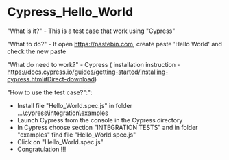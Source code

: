 # Cypress_Hello_World 

"What is it?" - This is a test case that work using "Cypress"

"What to do?" - It open https://pastebin.com, create paste 'Hello World' and check the new paste

"What do need to work?" - Cypress ( installation instruction - https://docs.cypress.io/guides/getting-started/installing-cypress.html#Direct-download)

"How to use the test case?":":
- Install file "Hello_World.spec.js" in folder ...\cypress\integration\examples
- Launch Cypress from the console in the Cypress directory
- In Cypress choose section "INTEGRATION TESTS" and in folder "examples" find file "Hello_World.spec.js"
- Click on "Hello_World.spec.js"
- Congratulation !!!
